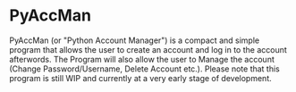 # PyAccMan
PyAccMan (or "Python Account Manager") is a compact and simple program that allows the user to create an account and log in to the account afterwords.
The Program will also allow the user to Manage the account (Change Password/Username, Delete Account etc.).
Please note that this program is still WIP and currently at a very early stage of development.
